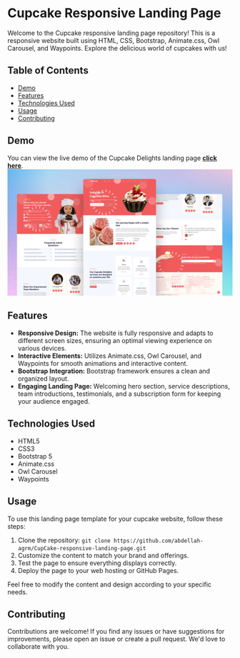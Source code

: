# Cupcake Responsive Landing Page

Welcome to the Cupcake responsive landing page repository! This is a responsive website built using HTML, CSS, Bootstrap, Animate.css, Owl Carousel, and Waypoints. Explore the delicious world of cupcakes with us!

## Table of Contents
- [Demo](#demo)
- [Features](#features)
- [Technologies Used](#technologies-used)
- [Usage](#usage)
- [Contributing](#contributing)

## Demo
You can view the live demo of the Cupcake Delights landing page [**click here**](https://abdellah-agrm.github.io/CupCake-responsive-landing-page/).
![preview](repository-cover.png)

## Features
- **Responsive Design:** The website is fully responsive and adapts to different screen sizes, ensuring an optimal viewing experience on various devices.
- **Interactive Elements:** Utilizes Animate.css, Owl Carousel, and Waypoints for smooth animations and interactive content.
- **Bootstrap Integration:** Bootstrap framework ensures a clean and organized layout.
- **Engaging Landing Page:** Welcoming hero section, service descriptions, team introductions, testimonials, and a subscription form for keeping your audience engaged.

## Technologies Used
- HTML5
- CSS3
- Bootstrap 5
- Animate.css
- Owl Carousel
- Waypoints

## Usage
To use this landing page template for your cupcake website, follow these steps:
1. Clone the repository: `git clone https://github.com/abdellah-agrm/CupCake-responsive-landing-page.git`
2. Customize the content to match your brand and offerings.
3. Test the page to ensure everything displays correctly.
4. Deploy the page to your web hosting or GitHub Pages.

Feel free to modify the content and design according to your specific needs.

## Contributing
Contributions are welcome! If you find any issues or have suggestions for improvements, please open an issue or create a pull request. We'd love to collaborate with you.

